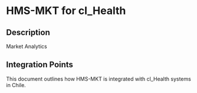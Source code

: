 # HMS-MKT for cl_Health

## Description

Market Analytics

## Integration Points

This document outlines how HMS-MKT is integrated with cl_Health systems in Chile.
